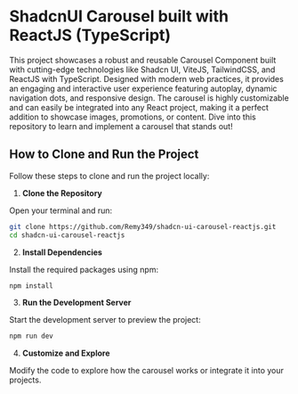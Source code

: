 # ShadcnUI Carousel built with ReactJS (TypeScript)

This project showcases a robust and reusable Carousel Component built with cutting-edge technologies like Shadcn UI, ViteJS, TailwindCSS, and ReactJS with TypeScript. Designed with modern web practices, it provides an engaging and interactive user experience featuring autoplay, dynamic navigation dots, and responsive design. The carousel is highly customizable and can easily be integrated into any React project, making it a perfect addition to showcase images, promotions, or content. Dive into this repository to learn and implement a carousel that stands out!

## How to Clone and Run the Project

Follow these steps to clone and run the project locally:

1. **Clone the Repository**

Open your terminal and run:

```bash
git clone https://github.com/Remy349/shadcn-ui-carousel-reactjs.git
cd shadcn-ui-carousel-reactjs
```

2. **Install Dependencies**

Install the required packages using npm:

```bash
npm install
```

3. **Run the Development Server**

Start the development server to preview the project:

```bash
npm run dev
```

4. **Customize and Explore**

Modify the code to explore how the carousel works or integrate it into your projects.
